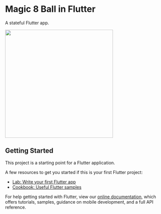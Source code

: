 # Magic 8 Ball in Flutter

A stateful Flutter app.

<div><img alt='' src="https://user-images.githubusercontent.com/61710830/100433794-de259080-309b-11eb-83eb-8dcafc2db84d.png" width="350px"/></div>

## Getting Started

This project is a starting point for a Flutter application.

A few resources to get you started if this is your first Flutter project:

- [Lab: Write your first Flutter app](https://flutter.dev/docs/get-started/codelab)
- [Cookbook: Useful Flutter samples](https://flutter.dev/docs/cookbook)

For help getting started with Flutter, view our
[online documentation](https://flutter.dev/docs), which offers tutorials,
samples, guidance on mobile development, and a full API reference.
